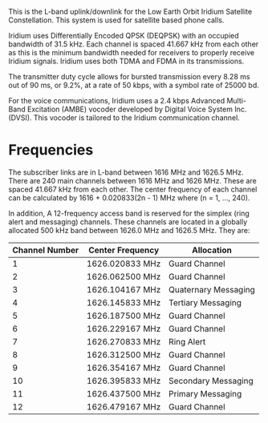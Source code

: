 This is the L-band uplink/downlink for the Low Earth Orbit Iridium Satellite Constellation. This system is used for satellite based phone calls.

Iridium uses Differentially Encoded QPSK (DEQPSK) with an occupied bandwidth of 31.5 kHz. Each channel is spaced 41.667 kHz from each other as this is the minimum bandwidth needed for receivers to properly receive Iridium signals. Iridium uses both TDMA and FDMA in its transmissions.

The transmitter duty cycle allows for bursted transmission every 8.28 ms out of 90 ms, or 9.2%, at a rate of 50 kbps, with a symbol rate of 25000 bd.

For the voice communications, Iridium uses a 2.4 kbps Advanced Multi-Band Excitation (AMBE) vocoder developed by Digital Voice System Inc. (DVSI). This vocoder is tailored to the Iridium communication channel.

# Frequencies
The subscriber links are in L-band between 1616 MHz and 1626.5 MHz. There are 240 main channels between 1616 MHz and 1626 MHz. These are spaced 41.667 kHz from each other. The center frequency of each channel can be calculated by 1616 + 0.020833(2n - 1) MHz where (n = 1, ..., 240).

In addition, A 12-frequency access band is reserved for the simplex (ring alert and messaging) channels. These channels are located in a globally allocated 500 kHz band between 1626.0 MHz and 1626.5 MHz. They are:

| Channel Number | Center Frequency      | Allocation            |
|----------------|-----------------------|-----------------------|
| 1              | 1626.020833 MHz       | Guard Channel         |
| 2              | 1626.062500 MHz       | Guard Channel         |
| 3              | 1626.104167 MHz       | Quaternary Messaging  |
| 4              | 1626.145833 MHz       | Tertiary Messaging    |
| 5              | 1626.187500 MHz       | Guard Channel         |
| 6              | 1626.229167 MHz       | Guard Channel         |
| 7              | 1626.270833 MHz       | Ring Alert            |
| 8              | 1626.312500 MHz       | Guard Channel         |
| 9              | 1626.354167 MHz       | Guard Channel         |
| 10             | 1626.395833 MHz       | Secondary Messaging   |
| 11             | 1626.437500 MHz       | Primary Messaging     |
| 12             | 1626.479167 MHz       | Guard Channel         |

